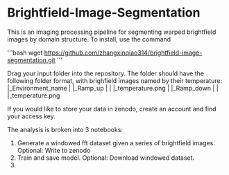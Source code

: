 # Brightfield-Image-Segmentation

This is an imaging processing pipeline for segmenting warped brightfield images by domain structure. 
To install, use the command 

'''bash
    wget https://github.com/zhangxinqiao314/brightfield-image-segmentation.git
'''

Drag your input folder into the repository. The folder should have the following folder format, with brighfield images named by their temperature:
|_Environment_name
| |_Ramp_up
| | |_temperature.png
| |_Ramp_down
| | |_temperature.png

If you would like to store your data in zenodo, create an account and find your access key.

The analysis is broken into 3 notebooks:

1. Generate a windowed fft dataset given a series of brightfield images. Optional: Write to zenodo
2. Train and save model. Optional: Download windowed dataset.
3. 
